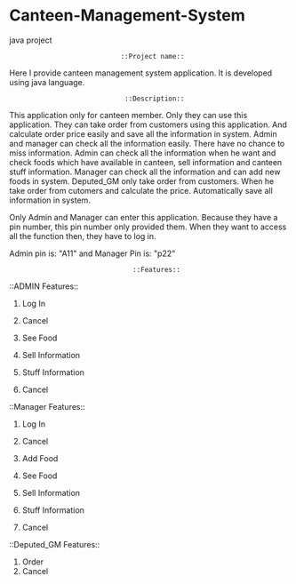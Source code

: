 # Canteen-Management-System
java project

                                ::Project name::
                                
Here I provide canteen management system application. It is developed using java language.

                                 ::Description::

This application only for canteen member. Only they can use this application. They can take order from customers using this application. And calculate order price easily and save all the information in system.
Admin and manager can check all the information easily. There have no chance to miss information. 
Admin can check all the information when he want and check foods which have available in canteen, sell information and canteen stuff information.
Manager can check all the information and can add new foods in system.
Deputed_GM only take order from customers. When he take order from cutomers and calculate the price. Automatically save all information in system.

Only Admin and Manager can enter this application. Because they have a pin number, this pin number only provided them. When they want to access all the function then, they have to log in. 

Admin pin is: "A11" and Manager Pin is: "p22"

                                   ::Features::
                                   
::ADMIN Features::                                
1. Log In                                                   
2. Cancel                                                     

1. See Food                                                 
2. Sell Information                                          
3. Stuff Information              
4. Cancel                         
                                  
                                  
::Manager Features::
1. Log In 
2. Cancel
                                   
1. Add Food 
2. See Food
3. Sell Information
4. Stuff Information
5. Cancel


::Deputed_GM Features::
1. Order
2. Cancel
